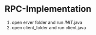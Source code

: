 # RPC-Implementation
1) open erver folder and run _INIT_.java
2) open client_folder and run client.java
